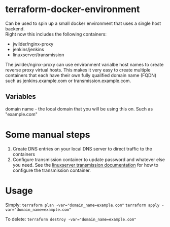 # terraform-docker-environment
Can be used to spin up a small docker environment that uses a single host backend.  
Right now this includes the following containers:
* jwilder/nginx-proxy
* jenkins/jenkins
* linuxserver/transmission

The jwilder/nginx-proxy can use environment varialbe host names to create reverse proxy virtual hosts.  This makes it very easy to create multiple containers that each have their own fully qualified domain name (FQDN) such as jenkins.example.com or transmission.example.com.

## Variables
domain name - the local domain that you will be using this on.  Such as "example.com"

# Some manual steps
1. Create DNS entries on your local DNS server to direct traffic to the containers
2. Configure transmission container to update password and whatever else you need.  See the [linuxserver transmission documentation](https://hub.docker.com/r/linuxserver/transmission) for how to configure the transmission container.

# Usage
Simply:
`terraform plan -var="domain_name=example.com"`
`terraform apply -var="domain_name=example.com"`

To delete:
`terraform destroy -var="domain_name=example.com"`